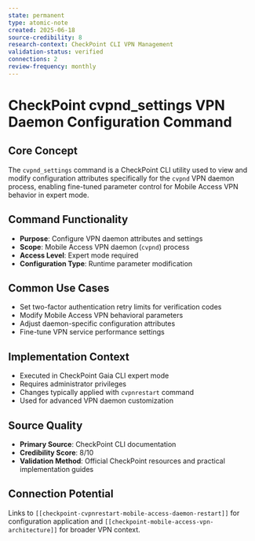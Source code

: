 ```yaml
---
state: permanent
type: atomic-note
created: 2025-06-18
source-credibility: 8
research-context: CheckPoint CLI VPN Management
validation-status: verified
connections: 2
review-frequency: monthly
---
```


# CheckPoint cvpnd_settings VPN Daemon Configuration Command

## Core Concept

The `cvpnd_settings` command is a CheckPoint CLI utility used to view and modify configuration attributes specifically for the `cvpnd` VPN daemon process, enabling fine-tuned parameter control for Mobile Access VPN behavior in expert mode.

## Command Functionality

- **Purpose**: Configure VPN daemon attributes and settings
- **Scope**: Mobile Access VPN daemon (`cvpnd`) process
- **Access Level**: Expert mode required
- **Configuration Type**: Runtime parameter modification

## Common Use Cases

- Set two-factor authentication retry limits for verification codes
- Modify Mobile Access VPN behavioral parameters
- Adjust daemon-specific configuration attributes
- Fine-tune VPN service performance settings

## Implementation Context

- Executed in CheckPoint Gaia CLI expert mode
- Requires administrator privileges
- Changes typically applied with `cvpnrestart` command
- Used for advanced VPN daemon customization

## Source Quality

- **Primary Source**: CheckPoint CLI documentation
- **Credibility Score**: 8/10
- **Validation Method**: Official CheckPoint resources and practical implementation guides

## Connection Potential

Links to `[[checkpoint-cvpnrestart-mobile-access-daemon-restart]]` for configuration application and `[[checkpoint-mobile-access-vpn-architecture]]` for broader VPN context.